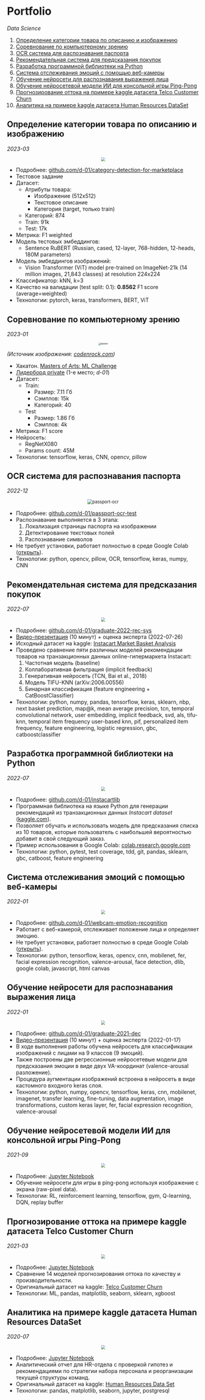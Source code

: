 # Portfolio

*Data Science*

1. [Определение категории товара по описанию и изображению](#category-prediction)
1. [Соревнование по компьютерному зрению](#ml-art-challenge)
1. [OCR система для распознавания паспорта](#passport-ocr)
1. [Рекомендательная система для предсказания покупок](#rec-sys)
1. [Разработка программной библиотеки на Python](#instacartlib)
1. [Система отслеживания эмоций с помощью веб-камеры](#webcam-emotion-recognition)
1. [Обучение нейросети для распознавания выражения лица](#emotion-recognition)
1. [Обучение нейросетевой модели ИИ для консольной игры Ping-Pong](#pong-ai)
1. [Прогнозирование оттока на примере kaggle датасета Telco Customer Churn](#churn-prediction)
1. [Аналитика на примере kaggle датасета Human Resources DataSet](#hr-analysis)

<a id="category-prediction"></a>

## Определение категории товара по описанию и изображению

*2023-03*

<p align="center"><img src="img/category-prediction.png" style="zoom:67%;" /></p>

* Подробнее: [github.com/d-01/category-detection-for-marketplace](https://github.com/d-01/category-detection-for-marketplace)
* Тестовое задание
* Датасет:
  * Атрибуты товара:
    * Изображение (512x512)
    * Текстовое описание
    * Категория (target, только train)
  * Категорий: 874
  * Train: 91k
  * Test: 17k
* Метрика: F1 weighted
* Модель тестовых эмбеддингов:
  * Sentence RuBERT (Russian, cased, 12-layer, 768-hidden, 12-heads, 180M parameters)
* Модель эмбеддингов изображений:
  * Vision Transformer (ViT) model pre-trained on ImageNet-21k (14 million images, 21,843 classes) at resolution 224x224
* Классификатор: kNN, k=3
* Качество на валидации (test split: 0.1): **0.8562** F1 score (average=weighted)
* Технологии: pytorch, keras, transformers, BERT, ViT

<a id="ml-art-challenge"></a>

## Соревнование по компьютерному зрению

*2023-01*

<p align="center"><img src="img/ml-art.webp" alt="banner" style="zoom: 40%;" /></p>

*(Источник изображения: [codenrock.com](https://codenrock.com/contests/masters-of-arts-ml-challenge/))*

* Хакатон. [Masters of Arts: ML Challenge](https://codenrock.com/contests/masters-of-arts-ml-challenge/)
* [Лидерборд private](https://codenrock.com/contests/masters-of-arts-ml-challenge/leaderboards/117) (1-е место; *d-01*)
* Датасет:
  * Train:
    * Размер: 7.11 Гб
    * Сэмплов: 15k
    * Категорий: 40
  * Test
    * Размер: 1.86 Гб
    * Сэмплов: 4k
* Метрика: F1 score
* Нейросеть:
  * RegNetX080
  * Params count: 45M
* Технологии: tensorflow, keras, CNN, opencv, pillow

<a id="passport-ocr"></a>

## OCR система для распознавания паспорта

*2022-12*

<p align="center"><img src="img/passport-ocr.jpg" alt="passport-ocr" style="zoom:80%;" /></p>

* Подробнее: [github.com/d-01/passport-ocr-test](https://github.com/d-01/passport-ocr-test)
* Распознавание выполняется в 3 этапа:
  1. Локализация страницы паспорта на изображении
  1. Детектирование текстовых полей
  1. Распознавание символов
* Не требует установки, работает полностью в среде Google Colab ([открыть](https://colab.research.google.com/drive/1c3nP5v1tXdU9bPQe59H3ZFRu5TWkMCcU)).
* Технологии: python, opencv, pillow, OCR, tensorflow, keras, numpy, CNN

<a id="rec-sys"></a>

## Рекомендательная система для предсказания покупок

*2022-07*

<p align="center"><img src="img/7.png" style="zoom: 67%;" /></p>

* Подробнее: [github.com/d-01/graduate-2022-rec-sys](https://github.com/d-01/graduate-2022-rec-sys)
* [Видео-презентация](https://youtu.be/sa9garlNMqk) (10 минут) + оценка эксперта (2022-07-26)
* Исходный датасет на kaggle: [Instacart Market Basket Analysis](https://www.kaggle.com/c/instacart-market-basket-analysis)
* Проведено сравнение пяти различных моделей рекомендации товаров на транзакционных данных online-гипермаркета Instacart:
  1. Частотная модель (baseline)
  1. Коллаборативная фильтрация (implicit feedback)
  1. Генеративная нейросеть (TCN, Bai et al., 2018)
  1. Модель TIFU-KNN (arXiv:2006.00556)
  1. Бинарная классификация (feature engineering + CatBoostClassifier)
* Технологии: python, numpy, pandas, tensorflow, keras, sklearn, nbp, next basket prediction, map@k, mean average precision, tcn, temporal convolutional network, user embedding, implicit feedback, svd, als, tifu-knn, temporal item frequency user-based knn, pif, personalized item frequency, feature engineering, logistic regression, gbc, catboostclassifier

<a id="instacartlib"></a>

## Разработка программной библиотеки на Python

*2022-07*

<p align="center"><img src="img/8.gif" style="zoom: 67%;" /></p>

* Подробнее: [github.com/d-01/instacartlib](https://github.com/d-01/instacartlib)
* Программная библиотека на языке Python для генерации рекомендаций из транзакционных данных *Instacart dataset* ([kaggle.com](https://bit.ly/3e8PupT)).
* Позволяет обучать и использовать модель для предсказания списка из 10 товаров, которые пользователь с наибольшей вероятностью добавит в свой следующий заказ.
* Пример использования в Google Colab: [colab.research.google.com](https://colab.research.google.com/drive/1U7pC87mvlE4Q_9-mI4Y4sVxpKX96Tdtw?usp=sharing)
* Технологии: python, pytest, test coverage, tdd, git, pandas, sklearn, gbc, catboost, feature engineering

<a id="webcam-emotion-recognition"></a>

## Система отслеживания эмоций с помощью веб-камеры

*2022-01*

<p align="center"><img src="img/6.jpg" style="zoom: 67%;" /></p>

* Подробнее: [github.com/d-01/webcam-emotion-recognition](https://github.com/d-01/webcam-emotion-recognition)
* Работает с веб-камерой, отслеживает положение лица и определяет эмоцию.
* Не требует установки, работает полностью в среде Google Colab ([открыть](https://colab.research.google.com/drive/1cvAZvsXXbZHi--QFNJDfTJEGB1JapKvo?usp=sharing)).
* Технологии: python, tensorflow, keras, opencv, cnn, mobilenet, fer, facial expression recognition, valence-arousal, face detection, dlib, google colab, javascript, html canvas

<a id="emotion-recognition"></a>

## Обучение нейросети для распознавания выражения лица

*2022-01*

<p align="center"><img src="img/5.png" style="zoom: 67%;" /></p>

* Подробнее: [github.com/d-01/graduate-2021-dec](https://github.com/d-01/graduate-2021-dec)
* [Видео-презентация](https://youtu.be/PNzgEXyk66s) (10 минут) + оценка эксперта (2022-01-17)
* В ходе выполнения работы обучена нейросеть для классификации изображений с лицами на 9 классов (9 эмоций).
* Также построены две регрессионные нейросетевые модели для предсказания эмоции в виде двух VA-координат (valence-arousal разложение).
* Процедура аугментации изображений встроена в нейросеть в виде кастомного входного keras слоя.
* Технологии: python, numpy, opencv, tensorflow, keras, cnn, mobilenet, imagenet, transfer learning, fine-tuning, data augmentation, image transformations, custom keras layer, fer, facial expression recognition, valence-arousal

<a id="pong-ai"></a>

## Обучение нейросетевой модели ИИ для консольной игры Ping-Pong

*2021-09*

<p align="center"><img src="img/4.png" style="zoom:67%;" /></p>

* Подробнее: [Jupyter Notebook](https://d-01.github.io/static/jupyter-export/pong-ai.html)
* Обучение нейросети для игры в ping-pong используя изображение с экрана (raw-pixel data).
* Технологии: RL, reinforcement learning, tensorflow, gym, Q-learning, DQN, replay buffer

<a id="churn-prediction"></a>

## Прогнозирование оттока на примере kaggle датасета Telco Customer Churn

*2021-03*

<p align="center"><img src="img/3.png" style="zoom:67%;" /></p>

* Подробнее: [Jupyter Notebook](https://d-01.github.io/static/jupyter-export/churn-prediction.html)
* Сравнение 14 моделей прогнозирования оттока по качеству и производительности.
* Оригинальный датасет на kaggle: [Telco Customer Churn](https://www.kaggle.com/datasets/blastchar/telco-customer-churn)
* Технологии: ML, pandas, matplotlib, seaborn, sklearn, xgboost

<a id="hr-analysis"></a>

## Аналитика на примере kaggle датасета Human Resources DataSet

*2020-07*

<p align="center"><img src="img/2.png" style="zoom:67%;" /></p>

* Подробнее: [Jupyter Notebook](https://d-01.github.io/static/jupyter-export/hr-analysis.html)
* Аналитический отчет для HR-отдела с проверкой гипотез и рекомендациями по стратегии набора персонала и реорганизации текущей структуры команд.
* Оригинальный датасет на kaggle: [Human Resources Data Set](https://www.kaggle.com/datasets/rhuebner/human-resources-data-set)
* Технологии: pandas, matplotlib, seaborn, jupyter, postgresql



